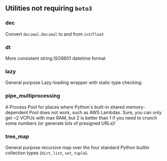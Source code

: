 ## Utilities not requiring `boto3`

### dec

Convert `decimal.Decimal` to and from `int`/`float`

### dt

More consistent string ISO8601 datetime format

### lazy

General purpose Lazy-loading wrapper with static type checking.

### pipe_multiprocessing

A Process Pool for places where Python's built-in shared memory-dependent Pool
does not work, such as AWS Lambdas. Sure, you can only get ~2 VCPUs
with max RAM, but 2 is better than 1 if you need to crunch some
numbers (or generate lots of presigned URLs)!

### tree_map

General purpose recursive map over the four standard Python builtin
collection types (`dict`, `list`, `set`, `tuple`).
